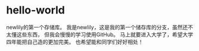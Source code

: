 # hello-world
newlily的第一个存储库。
我是newlily，这是我的第一个储存库的分支，虽然还不太懂这些东西，
但我会慢慢的学习使用GitHub。
马上就要进入大学了，希望大学四年能把自己造的更加完美。
也希望能和同学们好好相处！
